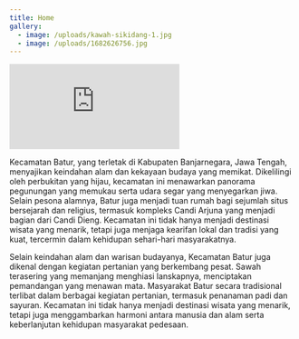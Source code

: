 ```yaml
---
title: Home
gallery:
  - image: /uploads/kawah-sikidang-1.jpg
  - image: /uploads/1682626756.jpg
---
```


<iframe src="https://www.youtube.com/embed/k-NFe5zUqZw?si=EwjwsTnpiCbbOvrp" 
title="YouTube video player" frameborder="0" 
allow="accelerometer; autoplay; clipboard-write; encrypted-media; gyroscope; picture-in-picture; web-share" allowfullscreen></iframe>

Kecamatan Batur, yang terletak di Kabupaten Banjarnegara, Jawa Tengah, menyajikan keindahan alam dan kekayaan budaya yang memikat. Dikelilingi oleh perbukitan yang hijau, kecamatan ini menawarkan panorama pegunungan yang memukau serta udara segar yang menyegarkan jiwa. Selain pesona alamnya, Batur juga menjadi tuan rumah bagi sejumlah situs bersejarah dan religius, termasuk kompleks Candi Arjuna yang menjadi bagian dari Candi Dieng. Kecamatan ini tidak hanya menjadi destinasi wisata yang menarik, tetapi juga menjaga kearifan lokal dan tradisi yang kuat, tercermin dalam kehidupan sehari-hari masyarakatnya.

Selain keindahan alam dan warisan budayanya, Kecamatan Batur juga dikenal dengan kegiatan pertanian yang berkembang pesat. Sawah terasering yang memanjang menghiasi lanskapnya, menciptakan pemandangan yang menawan mata. Masyarakat Batur secara tradisional terlibat dalam berbagai kegiatan pertanian, termasuk penanaman padi dan sayuran. Kecamatan ini tidak hanya menjadi destinasi wisata yang menarik, tetapi juga menggambarkan harmoni antara manusia dan alam serta keberlanjutan kehidupan masyarakat pedesaan.
